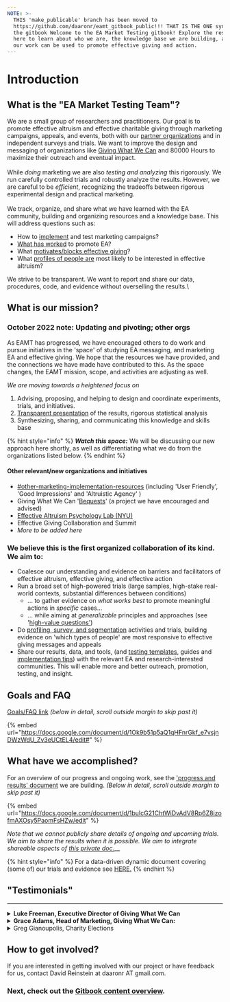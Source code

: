 ```yaml
---
NOTE: >-
  THIS 'make_publicable' branch has been moved to
  https://github.com/daaronr/eamt_gitbook_public!!! THAT IS THE ONE syncing with
  the gitbook Welcome to the EA Market Testing gitbook! Explore the resources
  here to learn about who we are, the knowledge base we are building, and how
  our work can be used to promote effective giving and action.
---
```


# Introduction

## What is the "EA Market Testing Team"?

We are a small group of researchers and practitioners. Our goal is to promote effective altruism and effective charitable giving through marketing campaigns, appeals, and events, both with our [partner organizations](broken-reference) and in independent surveys and trials. We want to improve the design and messaging of organizations like [Giving What We Can](contexts-partner-organizations-trials/gwwc/) and 80000 Hours to maximize their outreach and eventual impact.\
\
While _doing_ marketing we are also _testing and analyzing_ this rigorously. We run carefully controlled trials and robustly analyze the results. However, we are careful to be _efficient_, recognizing the tradeoffs between rigorous experimental design and practical marketing.  \
\
We track, organize, and share what we have learned with the EA community, building and organizing resources and a knowledge base.  This will address questions such as:&#x20;

* How to [implement](marketing-and-testing-opportunities-tools-tips/implementation-and-collecting-data-issues/) and test marketing campaigns?
* [What has worked](https://daaronr.github.io/eamt\_data\_analysis/) to promote EA?
* What [motivates/blocks effective giving](https://daaronr.github.io/ea\_giving\_barriers/)?&#x20;
* What [profiles of people are](broken-reference) most likely to be interested in effective altruism? &#x20;

We strive to be transparent. We want to report and share our data, procedures, code, and evidence without overselling the results.\


## What is our mission?

### October 2022 note: Updating and pivoting; other orgs

As EAMT has progressed, we have encouraged others to do work and pursue initiatives in the 'space' of studying EA messaging, and marketing EA and effective giving. We hope that the resources we have provided, and the connections we have made have contributed to this. As the space changes, the EAMT mission, scope, and activities are adjusting as well.&#x20;

_We are moving towards a heightened focus on_&#x20;

1. Advising, proposing, and helping to design and coordinate experiments, trials, and initiatives.
2. [Transparent presentation](https://daaronr.github.io/eamt\_data\_analysis/) of the results, rigorous statistical analysis&#x20;
3. Synthesizing, sharing, and communicating this knowledge and skills base







{% hint style="info" %}
_**Watch this space:**_ We will be discussing our new approach here shortly, as well as differentiating what we do from the organizations listed below.
{% endhint %}

#### Other relevant/new organizations and initiatives&#x20;

* [#other-marketing-implementation-resources](marketing-and-testing-opportunities-tools-tips/implementation-and-collecting-data-issues/#other-marketing-implementation-resources "mention") (including 'User Friendly', 'Good Impressions' and 'Altruistic Agency' )
* Giving What We Can '[Bequests](https://www.givingwhatwecan.org/get-involved/bequests)' (a project we have encouraged and advised)
* [Effective Altruism Psychology Lab (NYU)](https://www.eapsychology.org/members)
* Effective Giving Collaboration and Summit
* _More to be added here_

### We believe this is the first organized collaboration of its kind. We aim to:

* Coalesce our understanding and evidence on barriers and facilitators of effective altruism, effective giving, and effective action
* Run a broad set of high-powered trials (large samples, high-stake real-world contexts, substantial differences between conditions)&#x20;
  * ... to gather evidence on _what works best_ to promote meaningful actions in _specific_ cases...
  * ... while aiming at _generalizable_ principles and approaches (see  '[high-value questions'](https://docs.google.com/document/d/1Jyn\_6aFt7z1kDo-6sHm9o\_ccPgEvig1b6c8OqPRH2eI/edit#heading=h.gjcw9rquq2um))
* Do [profiling](broken-reference/),[ survey, and segmentation](broken-reference/) activities and trials, building evidence on 'which types of people' are most responsive to effective giving messages and appeals
* Share our results, data, and tools, (and [testing templates](marketing-and-testing-opportunities-tools-tips/trial-reporting-template.md), guides and [implementation tips](marketing-and-testing-opportunities-tools-tips/implementation-and-collecting-data-issues/)) with the relevant EA and research-interested communities. This will enable more and better outreach, promotion, testing, and insight.

## Goals and FAQ

[Goals/FAQ link](https://docs.google.com/document/d/1Ok9b51p5aQ1qHFnrGkf\_e7vsjnDWzWdU\_Zv3eUCtEL4/edit#heading=h.gjcw9rquq2um) _(below in detail, scroll outside margin to skip past it)_

{% embed url="https://docs.google.com/document/d/1Ok9b51p5aQ1qHFnrGkf_e7vsjnDWzWdU_Zv3eUCtEL4/edit#" %}

## What have we accomplished?

For an overview of our progress and ongoing work, see the ['progress and results' document](https://docs.google.com/document/d/1buIcG21ChtWiDvAdV8Rp6Z8izofmAXOsy5PaomFsHZw/edit) we are building. _(Below in detail, scroll outside margin to skip past it)_

{% embed url="https://docs.google.com/document/d/1buIcG21ChtWiDvAdV8Rp6Z8izofmAXOsy5PaomFsHZw/edit" %}

_Note that we cannot publicly share details of ongoing and upcoming trials._ _We aim to share the results when it is possible.  We aim to integrate shareable aspects of_ [_this private doc._](https://docs.google.com/document/d/1w9kUiJguWZx4EIvGBd7l0qMTJHWdlHV5z-pvKcdNPOA/edit)__

{% hint style="info" %}
For a data-driven dynamic document covering (some of) our trials and evidence see [HERE.](https://daaronr.github.io/eamt\_data\_analysis/chapters/gwwc\_gg.html)
{% endhint %}

## **"Testimonials"**&#x20;

***

<details>

<summary><strong>Luke Freeman, Executive Director of Giving What We Can</strong></summary>

"The EA Market Testing team has been very helpful in helping us to pursue our mission of creating a world where giving effectively and significantly is a cultural norm. They have helped us at each stage along the process of ideation through to analysis so that we can base our outreach activities on sound theory and strong evidence. This is at a particularly important time as we have been scaling up our marketing activities to reach and engage new audiences with effective giving and the ideas of effective altruism more broadly. We look forward to an ongoing collaboration with EAMT so that we can continue to iterate and increase our impact.”

</details>

<details>

<summary><strong>Grace Adams, Head of Marketing, Giving What We Can:</strong></summary>

It’s been extremely useful to hear what others in EA, individuals and orgs are doing and sharing learnings between us. I hope that we can develop a set of tactics that we know successfully convert people and get them more involved in EA. A reliable set of best practices for marketing EA would be a great outcome.

</details>

<details>

<summary>Greg Gianoupolis, Charity Elections</summary>

"As a quick testimonial relevant to this stage of the process, David \[Reinstein]'s support has been critical to the Charity Elections team's development of plans for marketing and program evaluation. Our first ad campaign was particularly impactful, generating one click to the [Charity Elections page](https://www.givingwhatwecan.org/events/guides/charity-elections) on the Giving What We Can website per $0.01 spent on the campaign. We will continue to incorporate his advice into our advertising to spread awareness of the Charity Elections program among high school students and teachers."

</details>

## How to get involved?

If you are interested in getting involved with our project or have feedback for us, contact David Reinstein at daaronr AT gmail.com.&#x20;

### Next, check out the [Gitbook content overview](gitbook-content-overview.md).
